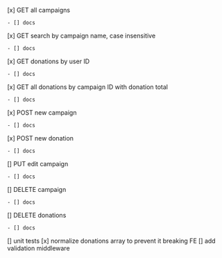 [x] GET all campaigns

    - [] docs

[x] GET search by campaign name, case insensitive

    - [] docs

[x] GET donations by user ID

    - [] docs

[x] GET all donations by campaign ID with donation total

    - [] docs

[x] POST new campaign

    - [] docs

[x] POST new donation

    - [] docs

[] PUT edit campaign

    - [] docs

[] DELETE campaign

    - [] docs

[] DELETE donations

    - [] docs

[] unit tests
[x] normalize donations array to prevent it breaking FE
[] add validation middleware
